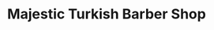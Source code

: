 ---
title: "Majestic Turkish Barber Shop"
url: /cardiff/majestic-turkish-barber-shop/
shop: hairdresser
---